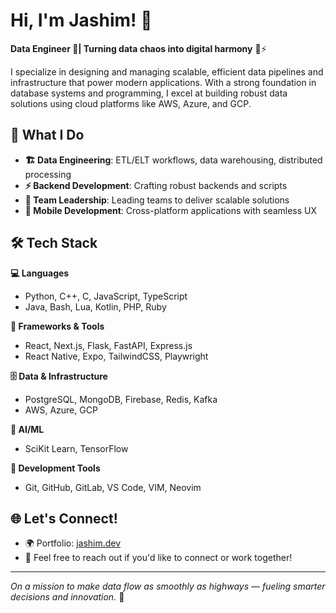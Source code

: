 # Hi, I'm Jashim! 👋

**Data Engineer 🚀| Turning data chaos into digital harmony** 🎵⚡

I specialize in designing and managing scalable, efficient data pipelines and infrastructure that power modern applications. With a strong foundation in database systems and programming, I excel at building robust data solutions using cloud platforms like AWS, Azure, and GCP.

## 🚀 What I Do

- **🏗️ Data Engineering**: ETL/ELT workflows, data warehousing, distributed processing
- **⚡ Backend Development**: Crafting robust backends and scripts
- **👥 Team Leadership**: Leading teams to deliver scalable solutions
- **📱 Mobile Development**: Cross-platform applications with seamless UX

## 🛠️ Tech Stack

**💻 Languages**
- Python, C++, C, JavaScript, TypeScript
- Java, Bash, Lua, Kotlin, PHP, Ruby

**🎨 Frameworks & Tools**
- React, Next.js, Flask, FastAPI, Express.js
- React Native, Expo, TailwindCSS, Playwright

**🗄️ Data & Infrastructure**
- PostgreSQL, MongoDB, Firebase, Redis, Kafka
- AWS, Azure, GCP

**🤖 AI/ML**
- SciKit Learn, TensorFlow

**🔧 Development Tools**
- Git, GitHub, GitLab, VS Code, VIM, Neovim

## 🌐 Let's Connect!

- 🌍 Portfolio: [jashim.dev](https://jashim.dev)
- 💬 Feel free to reach out if you'd like to connect or work together!

---
*On a mission to make data flow as smoothly as highways — fueling smarter decisions and innovation.* 🚀
